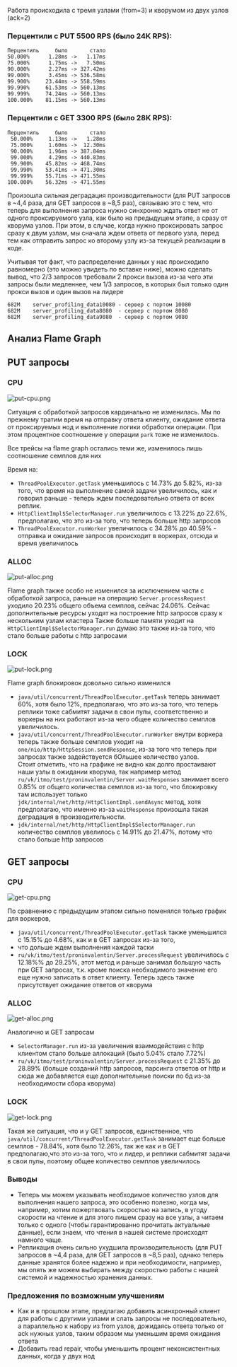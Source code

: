 Работа происходила с тремя узлами (from=3) и кворумом из двух узлов (ack=2)

### Перцентили с PUT 5500 RPS (было 24K RPS):

```
Перцентиль     было       стало
50.000%      1.28ms ->   1.17ms 
75.000%      1.75ms ->   7.50ms
90.000%      2.27ms -> 327.42ms
99.000%      3.45ms -> 536.58ms
99.900%     23.44ms -> 558.59ms
99.990%     61.53ms -> 560.13ms
99.999%     74.24ms -> 560.13ms
100.000%    81.15ms -> 560.13ms
```

### Перцентили с GET 3300 RPS (было 28K RPS):

```
Перцентиль     было       стало
 50.000%     1.13ms ->   1.28ms 
 75.000%     1.60ms ->  12.30ms 
 90.000%     1.96ms -> 387.84ms 
 99.000%     4.29ms -> 440.83ms 
 99.900%    45.82ms -> 468.74ms 
 99.990%    53.41ms -> 471.30ms 
 99.999%    55.71ms -> 471.55ms 
100.000%    56.32ms -> 471.55ms 
```

Произошла сильная деградация производительности (для PUT запросов в ~4,4 раза, для GET запросов в ~8,5 раз),
связываю это с тем, что теперь для выполнения запроса нужно синхронно ждать ответ не от одного проксируемого узла,
как было на предыдущем этапе, а сразу от кворума узлов.
При этом, в случае, когда нужно проксировать запрос сразу к двум узлам,
мы сначала ждем ответа от первого узла, перед тем как отправить запрос ко второму узлу из-за текущей реализации в коде.

Учитывая тот факт, что распределение данных у нас происходило равномерно (это можно увидеть по вставке ниже),
можно сделать вывод, что 2/3 запросов требовали 2 прокси вызова из-за чего эти запросы были медленнее, чем 1/3 запросов,
в которых был только один прокси вызов и один вызов на лидере

```
682M	server_profiling_data10080 - сервер с портом 10080  
682M	server_profiling_data8080  - сервер с портом 8080 
682M	server_profiling_data9080  - сервер с портом 9080 
```

## Анализ Flame Graph

## PUT запросы

### CPU

![put-cpu.png](aprof%2Fput%2Fput-cpu.png)

Ситуация с обработкой запросов кардинально не изменилась. Мы по прежнему тратим время на отправку ответа клиенту,
ожидание ответа от проксируемых нод и выполнение логики обработки операции.
При этом процентное соотношение у операции `park` тоже не изменилось.

Все трейсы на flame graph остались теми же, изменилось лишь соотношение семплов для них

Время на:

* `ThreadPoolExecutor.getTask` уменьшилось с 14.73% до 5.82%, из-за того, что время на выполнение самой задачи
  увеличилось, как и говорил раньше - теперь ждем последовательно ответа от всех реплик.
* `HttpClientImpl$SelectorManager.run` увеличилось с 13.22% до 22.6%, предполагаю, что это из-за того, что теперь больше
  http запросов
* `ThreadPoolExecutor.runWorker` увеличилось с 34.28% до 40.59% - отправка и ожидание запросов происходит в воркерах,
  отсюда и время увеличилось

### ALLOC

![put-alloc.png](aprof%2Fput%2Fput-alloc.png)

Flame graph также особо не изменился за исключением части с обработкой запроса, раньше
на операцию `Server.processRequest` уходило 20.23% общего объема семплов, сейчас 24.06%.
Сейчас дополнительные ресурсы уходят на построение http запросов сразу к нескольким узлам кластера
Также больше памяти уходит на `HttpClientImpl$SelectorManager.run` думаю это также из-за того, что стало больше работы с
http запросами

### LOCK

![put-lock.png](aprof%2Fput%2Fput-lock.png)

Flame graph блокировок довольно сильно изменился

* `java/util/concurrent/ThreadPoolExecutor.getTask` теперь занимает 60%, хотя было 12%, предполагаю, что это из-за того,
  что теперь реплики тоже сабмитят задачи в свои пулы, соответственно и воркеры на них работают из-за чего общее
  количество семплов увеличилось.
* `java/util/concurrent/ThreadPoolExecutor.runWorker` внутри воркера теперь также больше семплов уходит на
  `one/nio/http/HttpSession.sendResponse`, из-за того что теперь при запросах также задействуется бОльшее количество
  узлов.  
  Стоит отметить, что на графике не видно как долго простаивают наши узлы в ожидании кворума, так например метод
  `ru/vk/itmo/test/proninvalentin/Server.waitResponses` занимает всего 0.85% от общего количества семплов из-за того,
  что блокировку там использует только `jdk/internal/net/http/HttpClientImpl.sendAsync` метод, хотя предполагаю, что
  именно из-за `waitResponse` произошла такая деградация в производительности.
* `jdk/internal/net/http/HttpClientImpl$SelectorManager.run` количество семплов увелилось с 14.91% до 21.47%, потому что
  стало больше http запросов

## GET запросы

### CPU

![get-cpu.png](aprof/get/get-cpu.png)

По сравнению с предыдущим этапом сильно поменялся только график для воркеров,

* `java/util/concurrent/ThreadPoolExecutor.getTask` также уменьшился с 15.15% до 4.68%, как и в GET запросах из-за того, 
* что дольше ждем выполнения каждой таски
* `ru/vk/itmo/test/proninvalentin/Server.processRequest` увеличилось с 12.18%% до 29.25%, этот метод и раньше занимал
  большую часть при GET запросах, т.к. кроме поиска необходимого значение его еще нужно записать в ответ клиенту.
  Теперь здесь также присутствует ожидание ответов от кворума

### ALLOC

![get-alloc.png](aprof/get/get-alloc.png)

Аналогично и GET запросам

* `SelectorManager.run` из-за увеличения взаимодействия с http клиентом стало больше аллокаций (было 5.04% стало 7.72%)
* `ru/vk/itmo/test/proninvalentin/Server.processRequest` с 21.35% до 28.89% (больше созданий http запросов, парсинга
  ответов от http и сюда же добавляется еще дополнительные поиски по бд из-за необходимости сбора кворума)

### LOCK

![get-lock.png](aprof/get/get-lock.png)

Такая же ситуация, что и у GET запросов, единственное, что `java/util/concurrent/ThreadPoolExecutor.getTask` занимает
еще больше семплов - 78.84%, хотя было 12.26%, так же как и в GET предполагаю,что это из-за того, что и лидер, и реплики
сабмитят задачи в свои пулы, поэтому общее количество семплов увеличилось

### Выводы

* Теперь мы можем указывать необходимое количество узлов для выполнения нашего запроса, это особенно полезно, когда мы,
  например, хотим пожертвовать скоростью на запись, в угоду скорости на чтение и для этого пишем сразу на все узлы, а
  читаем только с одного (чтобы гарантированно прочитать актуальные данные), если знаем, что чтения в нашей системе
  происходят намного чаще.
* Репликация очень сильно ухудшила производительность (для PUT запросов в ~4,4 раза, для GET запросов в ~8,5 раз),
  однако теперь данные хранятся более надежно и при необходимости, например, мы опять же можем выбирать между скоростью
  работы с нашей системой и надежностью хранения данных.

### Предложения по возможным улучшениям

* Как и в прошлом этапе, предлагаю добавить асинхронный клиент для работы с другими узлами и слать запросы не
  последовательно, а параллельно к набору из from узлов, дожидаясь ответа только от ack нужных узлов, таким образом мы
  уменьшим время ожидания ответа
* Добавить read repair, чтобы уменьшить процент неконсистентных данных, когда у двух нод 